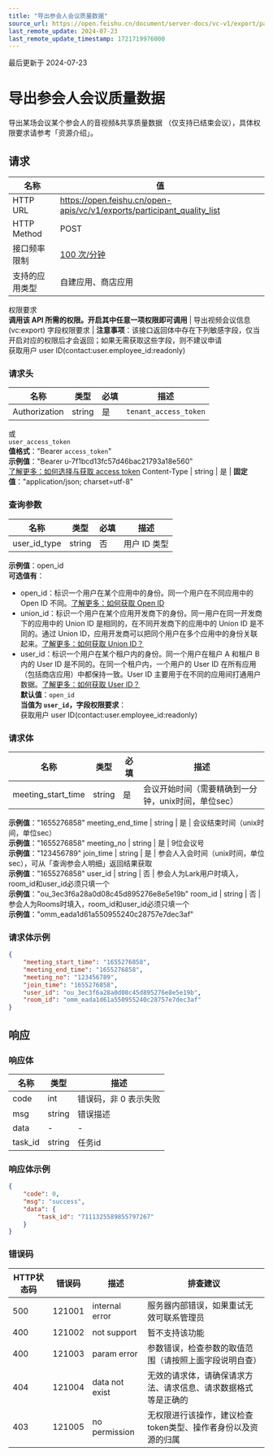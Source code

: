 ```yaml
---
title: "导出参会人会议质量数据"
source_url: https://open.feishu.cn/document/server-docs/vc-v1/export/participant_quality_list
last_remote_update: 2024-07-23
last_remote_update_timestamp: 1721719976000
---
```

最后更新于 2024-07-23

# 导出参会人会议质量数据

导出某场会议某个参会人的音视频&共享质量数据
（仅支持已结束会议），具体权限要求请参考「资源介绍」。

## 请求
名称 | 值
---|---
HTTP URL | https://open.feishu.cn/open-apis/vc/v1/exports/participant_quality_list
HTTP Method | POST
接口频率限制 | [100 次/分钟](https://open.feishu.cn/document/ukTMukTMukTM/uUzN04SN3QjL1cDN)
支持的应用类型 | 自建应用、商店应用
权限要求  
            **调用该 API 所需的权限。开启其中任意一项权限即可调用** | 导出视频会议信息(vc:export)
字段权限要求 | **注意事项**：该接口返回体中存在下列敏感字段，仅当开启对应的权限后才会返回；如果无需获取这些字段，则不建议申请  
        获取用户 user ID(contact:user.employee_id:readonly)

### 请求头

名称 | 类型 | 必填 | 描述
--- | --- | --- | ---
Authorization | string | 是 | `tenant_access_token`  
或  
`user_access_token`  
**值格式**："Bearer `access_token`"  
**示例值**："Bearer u-7f1bcd13fc57d46bac21793a18e560"  
[了解更多：如何选择与获取 access token](https://open.feishu.cn/document/uAjLw4CM/ugTN1YjL4UTN24CO1UjN/trouble-shooting/how-to-choose-which-type-of-token-to-use)
Content-Type | string | 是 | **固定值**："application/json; charset=utf-8"

### 查询参数

名称 | 类型 | 必填 | 描述
--- | --- | --- | ---
user_id_type | string | 否 | 用户 ID 类型  
**示例值**：open_id  
**可选值有**：  
- open_id：标识一个用户在某个应用中的身份。同一个用户在不同应用中的 Open ID 不同。[了解更多：如何获取 Open ID](https://open.feishu.cn/document/uAjLw4CM/ugTN1YjL4UTN24CO1UjN/trouble-shooting/how-to-obtain-openid)  
- union_id：标识一个用户在某个应用开发商下的身份。同一用户在同一开发商下的应用中的 Union ID 是相同的，在不同开发商下的应用中的 Union ID 是不同的。通过 Union ID，应用开发商可以把同个用户在多个应用中的身份关联起来。[了解更多：如何获取 Union ID？](https://open.feishu.cn/document/uAjLw4CM/ugTN1YjL4UTN24CO1UjN/trouble-shooting/how-to-obtain-union-id)  
- user_id：标识一个用户在某个租户内的身份。同一个用户在租户 A 和租户 B 内的 User ID 是不同的。在同一个租户内，一个用户的 User ID 在所有应用（包括商店应用）中都保持一致。User ID 主要用于在不同的应用间打通用户数据。[了解更多：如何获取 User ID？](https://open.feishu.cn/document/uAjLw4CM/ugTN1YjL4UTN24CO1UjN/trouble-shooting/how-to-obtain-user-id)  
**默认值**：`open_id`  
**当值为 `user_id`，字段权限要求**：  
获取用户 user ID(contact:user.employee_id:readonly)

### 请求体

名称 | 类型 | 必填 | 描述
--- | --- | --- | ---
meeting_start_time | string | 是 | 会议开始时间（需要精确到一分钟，unix时间，单位sec）  
**示例值**："1655276858"
meeting_end_time | string | 是 | 会议结束时间（unix时间，单位sec）  
**示例值**："1655276858"
meeting_no | string | 是 | 9位会议号  
**示例值**："123456789"
join_time | string | 是 | 参会人入会时间（unix时间，单位sec），可从「查询参会人明细」返回结果获取  
**示例值**："1655276858"
user_id | string | 否 | 参会人为Lark用户时填入，room_id和user_id必须只填一个  
**示例值**："ou_3ec3f6a28a0d08c45d895276e8e5e19b"
room_id | string | 否 | 参会人为Rooms时填入，room_id和user_id必须只填一个  
**示例值**："omm_eada1d61a550955240c28757e7dec3af"

### 请求体示例
```json
{
    "meeting_start_time": "1655276858",
    "meeting_end_time": "1655276858",
    "meeting_no": "123456789",
    "join_time": "1655276858",
    "user_id": "ou_3ec3f6a28a0d08c45d895276e8e5e19b",
    "room_id": "omm_eada1d61a550955240c28757e7dec3af"
}
```

## 响应

### 响应体

名称 | 类型 | 描述
--- | --- | ---
code | int | 错误码，非 0 表示失败
msg | string | 错误描述
data | \- | \-
task_id | string | 任务id

### 响应体示例
```json
{
    "code": 0,
    "msg": "success",
    "data": {
        "task_id": "7111325589855797267"
    }
}
```

### 错误码

HTTP状态码 | 错误码 | 描述 | 排查建议
--- | --- | --- | ---
500 | 121001 | internal error | 服务器内部错误，如果重试无效可联系管理员
400 | 121002 | not support | 暂不支持该功能
400 | 121003 | param error | 参数错误，检查参数的取值范围（请按照上面字段说明自查）
404 | 121004 | data not exist | 无效的请求体，请确保请求方法、请求信息、请求数据格式等是正确的
403 | 121005 | no permission | 无权限进行该操作，建议检查token类型、操作者身份以及资源的归属
